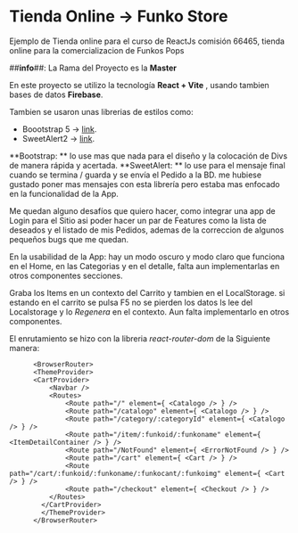 # Tienda Online -> Funko Store 
Ejemplo de Tienda online para el curso de ReactJs comisión 66465, tienda online para la comercializacion de Funkos Pops    

##**info**##: La Rama del Proyecto es la **Master** 

En este proyecto se utilizo la tecnología **React + Vite**  , usando tambien bases de datos **Firebase**.   

Tambien se usaron unas librerias de estilos como: 
* Boootstrap 5 -> [link](https://getbootstrap.com/ "Bootstrap").
* SweetAlert2  -> [link](https://sweetalert2.github.io/ "SweetAlert2").

**Bootstrap: ** lo use mas que nada para el diseño y la colocación de Divs de manera rápida y acertada. 
**SweetAlert: ** lo use para el mensaje final cuando se termina / guarda y se envía el Pedido a la BD.  me hubiese gustado poner mas mensajes con esta librería pero estaba mas enfocado en la funcionalidad de la App. 

Me quedan alguno desafíos que quiero hacer, como integrar una app de Login para el Sitio  asi poder hacer un par de Features como la lista de deseados y el listado de mis Pedidos, ademas de la correccion de algunos pequeños bugs que me quedan.  

En la usabilidad de la App: hay un modo oscuro y modo claro que funciona en el Home, en las Categorias y en el detalle, falta aun implementarlas en otros componentes secciones. 

Graba los Items en un contexto del Carrito y tambien en el LocalStorage.  si estando en el carrito se pulsa F5 no se pierden los datos ls lee del Localstorage y lo *Regenera* en el contexto.  Aun falta implementarlo en otros componentes. 

El enrutamiento se hizo con la libreria *react-router-dom* de la Siguiente manera: 
~~~~
      <BrowserRouter>
      <ThemeProvider>
      <CartProvider>
          <Navbar />
          <Routes>
              <Route path="/" element={ <Catalogo /> } />
              <Route path="/catalogo" element={ <Catalogo /> } />
              <Route path="/category/:categoryId" element={ <Catalogo /> } />
              <Route path="/item/:funkoid/:funkoname" element={ <ItemDetailContainer /> } />
              <Route path="/NotFound" element={ <ErrorNotFound /> } />
              <Route path="/cart" element={ <Cart /> } />
              <Route path="/cart/:funkoid/:funkoname/:funkocant/:funkoimg" element={ <Cart /> } />
              <Route path="/checkout" element={ <Checkout /> } />
          </Routes>
        </CartProvider>
        </ThemeProvider>
      </BrowserRouter>
~~~~



